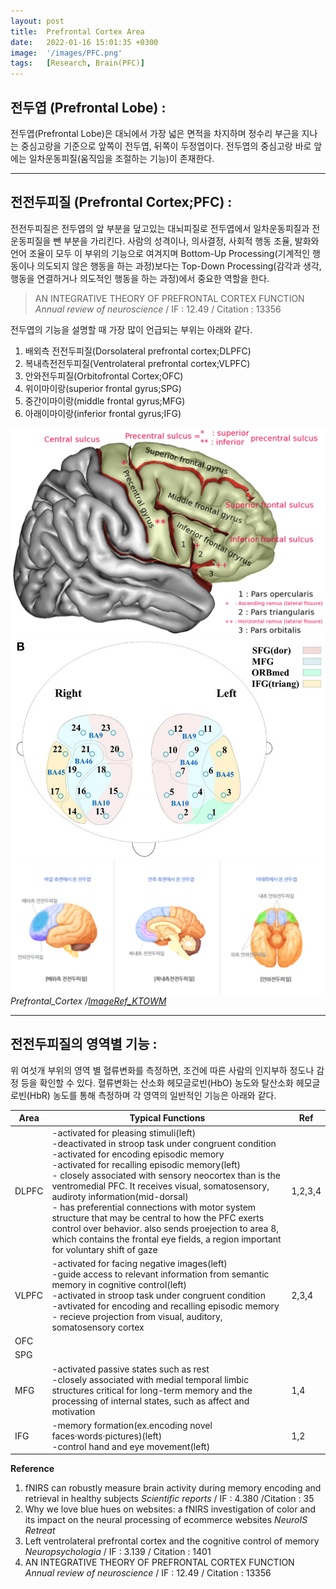 ```yaml
---
layout: post
title:  Prefrontal Cortex Area
date:   2022-01-16 15:01:35 +0300
image:  '/images/PFC.png'
tags:   [Research, Brain(PFC)]
---
```



## 전두엽 (Prefrontal Lobe) : <br/>
전두엽(Prefrontal Lobe)은 대뇌에서 가장 넓은 면적을 차지하며 정수리 부근을 지나는 중심고랑을 기준으로 앞쪽이 전두엽, 뒤쪽이 두정엽이다. 전두엽의 중심고랑 바로 앞에는 일차운동피질(움직임을 조절하는 기능)이 존재한다.

___

## 전전두피질 (Prefrontal Cortex;PFC) : <br/>
전전두피질은 전두엽의 앞 부분을 덮고있는 대뇌피질로 전두엽에서 일차운동피질과 전운동피질을 뺀 부분을 가리킨다. 사람의 성격이나, 의사결정, 사회적 행동 조율, 발화와 언어 조율이 모두 이 부위의 기능으로 여겨지며 Bottom-Up Processing(기계적인 행동이나 의도되지 않은 행동을 하는 과정)보다는 Top-Down Processing(감각과 생각, 행동을 연결하거나 의도적인 행동을 하는 과정)에서 중요한 역할을 한다. <br/>

> AN INTEGRATIVE THEORY OF PREFRONTAL CORTEX FUNCTION *Annual review of neuroscience* / IF : 12.49 / Citation : 13356 <br/>

전두엽의 기능을 설명할 때 가장 많이 언급되는 부위는 아래와 같다.<br/>


1. 배외측 전전두피질(Dorsolateral prefrontal cortex;DLPFC)<br/>
2. 복내측전전두피질(Ventrolateral prefrontal cortex;VLPFC)<br/>
3. 안와전두피질(Orbitofrontal Cortex;OFC)<br/>
4. 위이마이랑(superior frontal gyrus;SPG)<br/>
5. 중간이마이랑(middle frontal gyrus;MFG)<br/>
6. 아래이마이랑(inferior frontal gyrus;IFG)<br/>

<div class="gallery-box">
  <div class="gallery">
    <img src="/images/Posting/ResearchReview/fNIRS/14.png" alt="Project">
    <img src="/images/Posting/ResearchReview/fNIRS/18.png" alt="Project">
  </div>
</div>

<div class="gallery-box">
  <div class="gallery">
    <img src="/images/Posting/ResearchReview/fNIRS/19.png" alt="Project">
  </div>
    <em>Prefrontal_Cortex /<a href="https://www.ktown1st.com/blog/BodynbrainWilshire/15039" target="_blank">ImageRef_KTOWM</a></em>
</div>

___

## 전전두피질의 영역별 기능 : <br/>
위 여섯개 부위의 영역 별 혈류변화를 측정하면, 조건에 따른 사람의 인지부하 정도나 감정 등을 확인할 수 있다.
혈류변화는 산소화 헤모글로빈(HbO) 농도와 탈산소화 헤모글로빈(HbR) 농도를 통해 측정하며 각 영역의 일반적인 기능은 아래와 같다.

|Area|Typical Functions|Ref|
|------|---|---|
|DLPFC|-activated for pleasing stimuli(left)<br/>-deactivated in stroop task under congruent condition<br/>-activated for encoding episodic memory<br/>-activated for recalling episodic memory(left)<br/>- closely associated with sensory neocortex than is the ventromedial PFC. It receives visual, somatosensory, audiroty information(mid-dorsal)<br/>- has preferential connections with motor system structure that may be central to how the PFC exerts control over behavior. also sends proejection to area 8, which contains the frontal eye fields, a region important for voluntary shift of gaze|1,2,3,4|
|VLPFC|-activated for facing negative images(left)<br/>-guide access to relevant information from semantic memory in cognitive control(left)<br/>-activated in stroop task under congruent condition<br/>-avtivated for encoding and recalling episodic memory<br/>- recieve projection from visual, auditory, somatosensory cortex|2,3,4|
|OFC||
|SPG|||
|MFG|-activated passive states such as rest<br/>-closely associated with medial temporal limbic structures critical for long-term memory and the processing of internal states, such as affect and motivation|1,4|
|IFG|-memory formation(ex.encoding novel faces·words·pictures)(left)<br/>-control hand and eye movement(left)|1,2|


**Reference**<br/>
1. fNIRS can robustly measure brain activity during memory encoding and retrieval in healthy subjects *Scientific reports* / IF : 4.380 /Citation : 35<br/>
2. Why we love blue hues on websites: a fNIRS investigation of color and its impact on the neural processing of ecommerce websites *NeuroIS Retreat*<br/>
3. Left ventrolateral prefrontal cortex and the cognitive control of memory *Neuropsychologia* / IF : 3.139 / Citation : 1401<br/>
4. AN INTEGRATIVE THEORY OF PREFRONTAL CORTEX FUNCTION *Annual review of neuroscience* / IF : 12.49 / Citation : 13356




